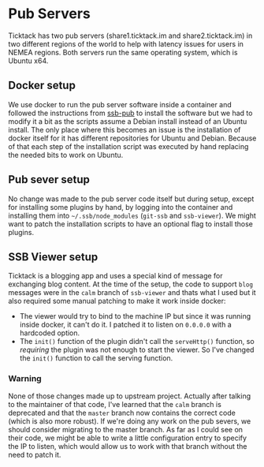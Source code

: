 # Pub Servers

Ticktack has two pub servers (share1.ticktack.im and share2.ticktack.im) in two different regions of the world to help with latency issues for users in NEMEA regions. Both servers run the same operating system, which is Ubuntu x64.


## Docker setup
We use docker to run the pub server software inside a container and followed the instructions from [ssb-pub](https://github.com/ahdinosaur/ssb-pub) to install the software but we had to modify it a bit as the scripts assume a Debian install instead of an Ubuntu install. The only place where this becomes an issue is the installation of docker itself for it has different repositories for Ubuntu and Debian. Because of that each step of the installation script was executed by hand replacing the needed bits to work on Ubuntu.

## Pub sever setup
No change was made to the pub server code itself but during setup, except for installing some plugins by hand, by logging into the container and installing them into `~/.ssb/node_modules` (`git-ssb` and `ssb-viewer`). We might want to patch the installation scripts to have an optional flag to install those plugins.

## SSB Viewer setup
Ticktack is a blogging app and uses a special kind of message for exchanging blog content. At the time of the setup, the code to support `blog` messages were in the `calm` branch of `ssb-viewer` and thats what I used but it also required some manual patching to make it work inside docker:

* The viewer would try to bind to the machine IP but since it was running inside docker, it can't do it. I patched it to listen on `0.0.0.0` with a hardcoded option. 
* The `init()` function of the plugin didn't call the `serveHttp()` function, so _requiring_ the plugin was not enough to start the viewer. So I've changed the `init()` function to call the serving function.

### Warning
None of those changes made up to upstream project. Actually after talking to the maintainer of that code, I've learned that the `calm` branch is deprecated and that the `master` branch now contains the correct code (which is also more robust). If we're doing any work on the pub severs, we should consider migrating to the master branch. As far as I could see on their code, we might be able to write a little configuration entry to specify the IP to listen, which would allow us to work with that branch without the need to patch it.
